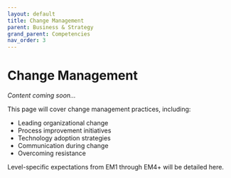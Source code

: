 ```yaml
---
layout: default
title: Change Management
parent: Business & Strategy
grand_parent: Competencies
nav_order: 3
---
```


# Change Management

*Content coming soon...*

This page will cover change management practices, including:

- Leading organizational change
- Process improvement initiatives
- Technology adoption strategies
- Communication during change
- Overcoming resistance

Level-specific expectations from EM1 through EM4+ will be detailed here.